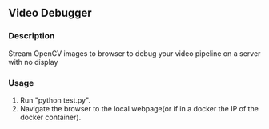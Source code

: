 ## Video Debugger

### Description
Stream OpenCV images to browser to debug  your video pipeline on a server with no display

### Usage
1. Run "python test.py".
2. Navigate the browser to the local webpage(or if in a docker the IP of the docker container).
